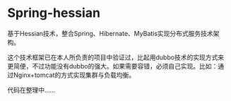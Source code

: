 # Spring-hessian
基于Hessian技术，整合Spring、Hibernate、MyBatis实现分布式服务技术架构。

这个技术框架已在本人所负责的项目中验证过，比起用dubbo技术的实现方式来更简便，不过功能没有dubbo的强大。如果需要容错，必须自己实现。比如：通过Nginx+tomcat的方式实现集群与负载均衡。

代码在整理中……
